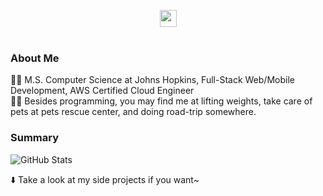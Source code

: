 <p align="center">
  <img src="https://user-images.githubusercontent.com/5679180/79618120-0daffb80-80be-11ea-819e-d2b0fa904d07.gif" width="27px">
  <br><br>
  
### About Me

<!-- :mortar_board: I'm a final-year engineering student at VESIT (University of Mumbai) <br> -->
:superhero_man: M.S. Computer Science at Johns Hopkins, Full-Stack Web/Mobile Development, AWS Certified Cloud Engineer<br>
:supervillain_man: Besides programming, you may find me at lifting weights, take care of pets at pets rescue center, and doing road-trip somewhere.

### Summary
<!-- <img align="right" src="assets/work.svg" height="350" /> -->
<img src="https://github-readme-stats.vercel.app/api?username=ricardochaseco&show_icons=true&theme=chartreuse-dark" alt="GitHub Stats" align="center" />

  
:arrow_down: Take a look at my side projects if you want~ 
